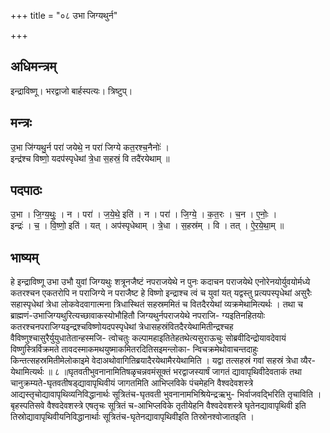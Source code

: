 +++
title = "०८ उभा जिग्यथुर्न"

+++
## अधिमन्त्रम्
इन्द्राविष्णू। भरद्वाजो बार्हस्पत्यः। त्रिष्टुप्।

## मन्त्रः
उ॒भा जि॑ग्यथु॒र्न परा॑ जयेथे॒ न परा॑ जिग्ये कत॒रश्च॒नैनोः॑ ।  
इन्द्र॑श्च विष्णो॒ यदप॑स्पृधेथां त्रे॒धा स॒हस्रं॒ वि तदै॑रयेथाम् ॥

## पदपाठः
उ॒भा । जि॒ग्य॒थुः॒ । न । परा॑ । ज॒ये॒थे॒ इति॑ । न । परा॑ । जि॒ग्ये॒ । क॒त॒रः । च॒न । ए॒नोः॒ ।  
इन्द्रः॑ । च॒ । वि॒ष्णो॒ इति॑ । यत् । अप॑स्पृधेथाम् । त्रे॒धा । स॒हस्र॑म् । वि । तत् । ऐ॒र॒ये॒था॒म् ॥

## भाष्यम्
हे इन्द्राविष्णू उभा उभौ युवां जिग्यथुः शत्रूनजैष्टं नपराजयेथे न पुनः कदाचन पराजयेथे एनोरेनयोर्युवयोर्मध्ये कतरश्चन एकतरोपि न पराजिग्ये न पराजैष्ट हे विष्णो इन्द्राश्च त्वं च युवां यत् यद्वस्तु प्रत्यपस्पृधेथां असुरैः सहास्पृधेथां त्रेधा लोकवेदवागात्मना त्रिधास्थितं सहस्रममितं च वितदैरयेथां व्यक्रमेथामित्यर्थः । तथा च ब्राह्मणं-उभाजिग्यथुरित्यच्छावाकस्योभौहितौ जिग्यथुर्नपराजयेथे नपराजि- ग्यइतिनहितयोः कतरश्चनपराजिग्यइन्द्रश्चविष्णोयदपस्पृधेथां त्रेधासहस्रंवितदैरयेथामितीन्द्रश्चह वैविष्णुश्चासुरैर्युयुधातेतान्हस्मजि- त्वोचतुः कल्पामहाइतितेहतथेत्यसुराऊचुः सोब्रवीदिन्द्रोयावदेवायं विष्णुस्त्रिर्विक्रमते तावदस्माकमथयुष्माकमितरदितिसइमन्लोका- न्विचक्रमेथोवाचन्तदाहुः किन्तत्सहस्रमितीमेलोकाइमे वेदाअथोवागितिब्रयादैरयेथामैरयेथामिति । यद्वा तत्सहस्रं गवां सहस्रं त्रेधा व्यैर- येथामित्यर्थः ॥ ८ ॥घृतवतीभुवनानामितिषळृचन्नवमंसूक्तं भरद्वाजस्यार्षं जागतं द्यावापृथिवीदेवताकं तथा चानुक्रम्यते-घृतवतीषड्द्यावापृथिवीयं जागतमिति आभिप्लविके पंचमेहनि वैश्वदेवशस्त्रे आद्यस्तृचोद्यावापृथिव्यनिविद्धानार्थः सूत्रितंच-घृतवती भुवनानामभिश्रियेन्द्रऋभु- भिर्वाजवद्भिरिति तृचाविति । बृहस्पतिसवे वैश्वदेवशस्त्रे एषतृचः सूत्रितं च-आभिप्लविके तृतीयेहनि वैश्वदेवशस्त्रे घृतेनद्यावापृथिवी इति तिस्रोद्यावापृथिवीयनिविद्धानार्थाः सूत्रितंच-घृतेनद्यावापृथिवीइति तिस्रोनश्वोजातइति ।